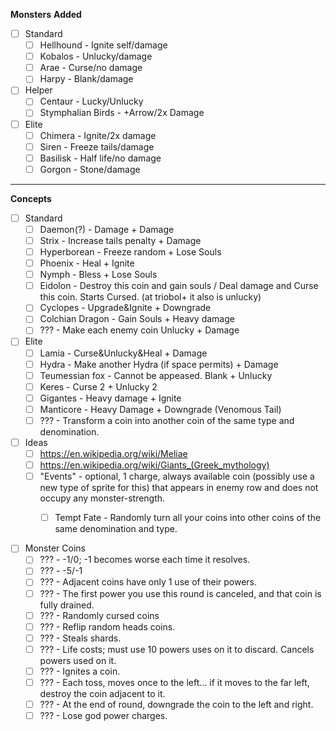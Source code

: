 **Monsters**
**Added**
- [ ] Standard
	- [ ] Hellhound - Ignite self/damage
	- [ ] Kobalos - Unlucky/damage
	- [ ] Arae - Curse/no damage
	- [ ] Harpy - Blank/damage
- [ ] Helper
	- [ ] Centaur - Lucky/Unlucky
	- [ ] Stymphalian Birds - +Arrow/2x Damage
- [ ] Elite
	- [ ] Chimera - Ignite/2x damage
	- [ ] Siren - Freeze tails/damage
	- [ ] Basilisk - Half life/no damage
	- [ ] Gorgon - Stone/damage

---
**Concepts**
- [ ] Standard
	- [ ] Daemon(?) - Damage + Damage
	- [ ] Strix - Increase tails penalty + Damage
	- [ ] Hyperborean - Freeze random + Lose Souls
	- [ ] Phoenix - Heal + Ignite
	- [ ] Nymph - Bless + Lose Souls
	- [ ] Eidolon - Destroy this coin and gain souls / Deal damage and Curse this coin. Starts Cursed. (at triobol+ it also is unlucky)
	- [ ] Cyclopes - Upgrade&Ignite + Downgrade
	- [ ] Colchian Dragon - Gain Souls + Heavy damage
	- [ ] ??? - Make each enemy coin Unlucky + Damage
- [ ] Elite
	- [ ] Lamia - Curse&Unlucky&Heal + Damage
	- [ ] Hydra - Make another Hydra (if space permits) + Damage
	- [ ] Teumessian fox - Cannot be appeased. Blank + Unlucky
	- [ ] Keres - Curse 2 + Unlucky 2
	- [ ] Gigantes - Heavy damage + Ignite
	- [ ] Manticore - Heavy Damage + Downgrade (Venomous Tail)
	- [ ] ??? - Transform a coin into another coin of the same type and denomination.
- [ ] Ideas
	- [ ] https://en.wikipedia.org/wiki/Meliae
	- [ ] https://en.wikipedia.org/wiki/Giants_(Greek_mythology)
	- [ ] "Events" - optional, 1 charge, always available coin (possibly use a new type of sprite for this) that appears in enemy row and does not occupy any monster-strength.
		- [ ] Tempt Fate - Randomly turn all your coins into other coins of the same denomination and type.




- [ ] Monster Coins
	- [ ] ??? - -1/0; -1 becomes worse each time it resolves.
	- [ ] ??? - -5/-1
	- [ ] ??? - Adjacent coins have only 1 use of their powers.
	- [ ] ??? - The first power you use this round is canceled, and that coin is fully drained.
	- [ ] ??? - Randomly cursed coins
	- [ ] ??? - Reflip random heads coins.
	- [ ] ??? - Steals shards.
	- [ ] ??? - Life costs; must use 10 powers uses on it to discard. Cancels powers used on it.
	- [ ] ??? - Ignites a coin.
	- [ ] ??? - Each toss, moves once to the left... if it moves to the far left, destroy the coin adjacent to it.
	- [ ] ??? - At the end of round, downgrade the coin to the left and right.
	- [ ] ??? - Lose god power charges.